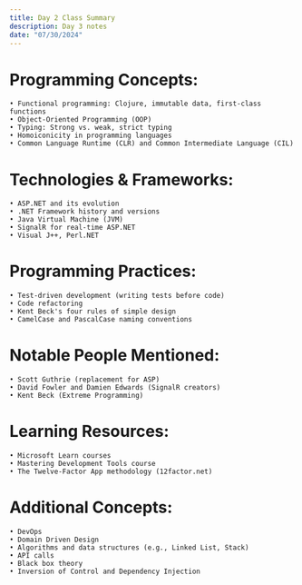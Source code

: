 ```yaml
--- 
title: Day 2 Class Summary
description: Day 3 notes
date: "07/30/2024"
---
```


# Programming Concepts: 
    • Functional programming: Clojure, immutable data, first-class functions
    • Object-Oriented Programming (OOP)
    • Typing: Strong vs. weak, strict typing
    • Homoiconicity in programming languages
    • Common Language Runtime (CLR) and Common Intermediate Language (CIL)

# Technologies & Frameworks: 
    • ASP.NET and its evolution
    • .NET Framework history and versions
    • Java Virtual Machine (JVM)
    • SignalR for real-time ASP.NET
    • Visual J++, Perl.NET

# Programming Practices: 
    • Test-driven development (writing tests before code)
    • Code refactoring
    • Kent Beck's four rules of simple design
    • CamelCase and PascalCase naming conventions

# Notable People Mentioned: 
    • Scott Guthrie (replacement for ASP)
    • David Fowler and Damien Edwards (SignalR creators)
    • Kent Beck (Extreme Programming)

# Learning Resources: 
    • Microsoft Learn courses
    • Mastering Development Tools course
    • The Twelve-Factor App methodology (12factor.net)
    
# Additional Concepts: 
    • DevOps
    • Domain Driven Design
    • Algorithms and data structures (e.g., Linked List, Stack)
    • API calls
    • Black box theory
    • Inversion of Control and Dependency Injection
